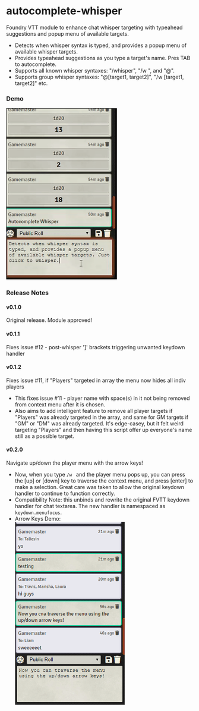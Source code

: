 # autocomplete-whisper
Foundry VTT module to enhance chat whisper targeting with typeahead suggestions and popup menu of available targets.

* Detects when whisper syntax is typed, and provides a popup menu of available whisper targets.
* Provides typeahead suggestions as you type a target's name.  Pres TAB to autocomplete.
* Supports all known whisper syntaxes: "/whisper", "/w ", and "@".
* Supports group whisper syntaxes: "@\[target1, target2\]", "/w \[target1, target2\]" etc.

### Demo
![Demo of autocomplete-whisper module](demo/autocomplete-whisper-demo.gif)

### Release Notes

#### v0.1.0
Original release. Module approved!

#### v0.1.1
Fixes issue #12 - post-whisper ']' brackets triggering unwanted keydown handler

#### v0.1.2
Fixes issue #11, if "Players" targeted in array the menu now hides all indiv players
* This fixes issue #11 - player name with space(s) in it not being removed from context menu after it is chosen.
* Also aims to add intelligent feature to remove all player targets if "Players" was already targeted in the array, and same for GM targets if "GM" or "DM" was already targeted. It's edge-casey, but it felt weird targeting "Players" and then having this script offer up everyone's name still as a possible target.

#### v0.2.0
Navigate up/down the player menu with the arrow keys!
* Now, when you type `/w ` and the player menu pops up, you can press the [up] or [down] key to traverse the context menu, and press [enter] to make a selection.  Great care was taken to allow the original keydown handler to continue to function correctly.
* Compatibility Note: this unbinds and rewrite the original FVTT keydown handler for chat textarea. The new handler is namespaced as `keydown.menufocus`.
* Arrow Keys Demo:  
![Demo of autocomplete-whisper module](demo/arrow-keys-demo.gif)
